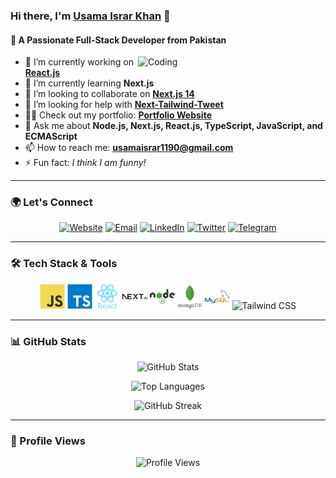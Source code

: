 ### Hi there, I'm [Usama Israr Khan](https://github.com/Usama1190) 👋

#### 🚀 A Passionate Full-Stack Developer from Pakistan

<img align="right" src="https://github.com/user-attachments/assets/b2e25a22-f4ca-4af3-a294-b33ac7c022c8" width="300px" alt="Coding" />

- 🔭 I’m currently working on **[React.js](https://github.com/Usama1190/react-class.git)**
- 🌱 I’m currently learning **Next.js**
- 👯 I’m looking to collaborate on **[Next.js 14](https://next13-blog-pink.vercel.app)**
- 🤝 I’m looking for help with **[Next-Tailwind-Tweet](https://next-tailwind-tweet-tau.vercel.app)**
- 👨‍💻 Check out my portfolio: **[Portfolio Website](https://usamaisrar1190-portfolio-website.netlify.app)**
- 💬 Ask me about **Node.js, Next.js, React.js, TypeScript, JavaScript, and ECMAScript**
- 📫 How to reach me: **usamaisrar1190@gmail.com**
- ⚡ Fun fact: *I think I am funny!*

---

### 🌍 Let's Connect

<p align="center">
    <a href="https://usamaisrar1190-portfolio-website.netlify.app/"><img src="https://img.shields.io/badge/-Website-0D1117?style=for-the-badge&logo=google-chrome&logoColor=00AFFF" alt="Website"></a>
    <a href="mailto:usamaisrar1190@gmail.com"><img src="https://img.shields.io/badge/-Email-0D1117?style=for-the-badge&logo=gmail&logoColor=00AFFF" alt="Email"></a>
    <a href="https://linkedin.com/in/usama-israr-khan"><img src="https://img.shields.io/badge/-LinkedIn-0D1117?style=for-the-badge&logo=linkedin&logoColor=004080" alt="LinkedIn"></a>
    <a href="https://twitter.com/usama-israr-khan"><img src="https://img.shields.io/badge/-Twitter-0D1117?style=for-the-badge&logo=twitter&logoColor=00F0FF" alt="Twitter"></a>
    <a href="https://t.me/UsamaIsrarKhan"><img src="https://img.shields.io/badge/-Telegram-0D1117?style=for-the-badge&logo=telegram&logoColor=00AFFF" alt="Telegram"></a>
</p>

---

### 🛠️ Tech Stack & Tools

<p align="center">
    <img src="https://raw.githubusercontent.com/devicons/devicon/master/icons/javascript/javascript-original.svg" alt="JavaScript" width="40" height="40"/>
    <img src="https://raw.githubusercontent.com/devicons/devicon/master/icons/typescript/typescript-original.svg" alt="TypeScript" width="40" height="40"/>
    <img src="https://raw.githubusercontent.com/devicons/devicon/master/icons/react/react-original-wordmark.svg" alt="React" width="40" height="40"/>
    <img src="https://raw.githubusercontent.com/devicons/devicon/master/icons/nextjs/nextjs-original-wordmark.svg" alt="Next.js" width="40" height="40"/>
    <img src="https://raw.githubusercontent.com/devicons/devicon/master/icons/nodejs/nodejs-original-wordmark.svg" alt="Node.js" width="40" height="40"/>
    <img src="https://raw.githubusercontent.com/devicons/devicon/master/icons/mongodb/mongodb-original-wordmark.svg" alt="MongoDB" width="40" height="40"/>
    <img src="https://raw.githubusercontent.com/devicons/devicon/master/icons/mysql/mysql-original-wordmark.svg" alt="MySQL" width="40" height="40"/>
    <img src="https://www.vectorlogo.zone/logos/tailwindcss/tailwindcss-icon.svg" alt="Tailwind CSS" width="40" height="40"/>
</p>

---

### 📊 GitHub Stats

<p align="center">
    <img src="https://github-readme-stats.vercel.app/api?username=usama1190&show_icons=true&theme=radical" alt="GitHub Stats" />
</p>

<p align="center">
    <img src="https://github-readme-stats.vercel.app/api/top-langs?username=usama1190&show_icons=true&locale=en&layout=compact&theme=radical" alt="Top Languages" />
</p>

<p align="center">
    <img src="https://github-readme-streak-stats.herokuapp.com/?user=usama1190&theme=radical" alt="GitHub Streak" />
</p>

---

### 🎯 Profile Views
<p align="center">
    <img src="https://komarev.com/ghpvc/?username=usama1190&label=Profile%20Views&color=0e75b6&style=flat" alt="Profile Views" />
</p>

